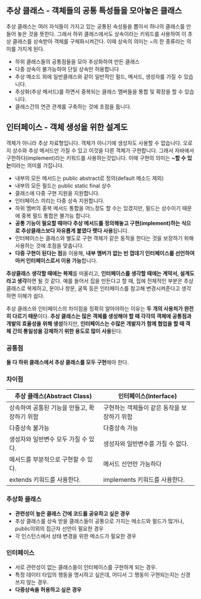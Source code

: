 ## 추상 클래스 - 객체들의 공통 특성들을 모아놓은 클래스

추상 클래스는 여러 자식들이 가지고 있는 공통된 속성들을 뽑아서 하나의 클래스를 만들어 놓은 것을 뜻한다. 그래서 하위 클래스에서도 상속이라는 키워드를 사용하여 이 추상 클래스를 상속받아 객체를 구체화시켜간다. 이때 상속의 의미는 ~의 한 종류라는 의미를 가지게 된다.

- 하위 클래스들의 공통점들을 모아 추상화하여 만든 클래스
- 다중 상속이 불가능하여 단일 상속만 허용합니다
- 추상 메소드 외에 일반클래스와 같이 일반적인 필드, 메서드, 생성자를 가질 수 있습니다.
- 추상화(추상 메서드)를 하면서 중복되는 클래스 멤버들을 통합 및 확장을 할 수 있습니다.
- 클래스간의 연관 관계를 구축하는 것에 초점을 둡니다.

## 인터페이스 - 객체 생성을 위한 설계도

객체가 아니라 추상 자료형입니다. 객체가 아니기에 생성자도 사용할 수 없습니다. 오로지 상수와 추상 메서드만 가질 수 있고 이것을 다른 객체가 구현합니다. 그래서 자바에서 구한하다(implement)라는 키워드를 사용하는것입니다. 이때 구현의 의미는 **~할 수 있는**이라는 의미를 가집니다.

-  내부의 모든 메서드는 public abstract로 정의(default 메소드 제외)
- 내부의 모든 필드는 public static final 상수
- 클래스에 다중 구현 지원을 지원합니다.
- 인터페이스 끼리는 다중 상속 지원합니다.
- 하위 멤버의 중복 메서드 통합을 어느정도 할 수는 있겠지만, 필드는 상수이기 때문에 중복 필드 통합은 불가능 합니다.
-  **공통 기능이 필요할 때마다 추상 메서드를 정의해놓고 구현(implement)하는 식으로 추상클래스보다 자유롭게 붙였다 뗏다 사용**됩니다.
- 인터페이스는 클래스와 별도로 구현 객체가 같은 동작을 한다는 것을 보장하기 위해 사용하는 것에 초점을 맞춥니다.
- **다중 구현이 된다는 점**을 이용해, **내부 멤버가 없는 빈 껍데기 인터페이스를 선언하여 마커 인터페이스로서 이용 가능**합니다.



**추상클래스 생각할 때에는 복제**를 떠올리고, **인터페이스를 생각할 때에는 계약서, 설계도 라고 생각**하면 될 것 같다. 예를 들어서 집을 만든다고 할 때, 집에 전체적인 부분은 추상클래스로 복제하고, 문이나 창문, 굴뚝 등은 인터페이스를 참고해 변경시켜준다고 생각하면 이해가 쉽다.

 

추상 클래스와 인터페이스의 차이점을 정확히 알아야하는 이유는 **두 개의 사용처가 완전히 다르기 때문**이다. **추상 클래스는 많은 객체를 생성해야 할 때 각각의 객체에 공통점과 개발의 효율성을 위해 생성**하지만, **인터페이스는 수많은 개발자가 함께 협업을 할 때 객체 간의 통일성을 강제하기 위한 용도로 많이 사용**된다. 





### 공통점

**둘 다 하위 클래스에서 추상 클래스를 모두 구현**해야 한다.



### 차이점

| **추상 클래스(Abstract Class)**              | **인터페이스(Interface)**                   |
| -------------------------------------------- | ------------------------------------------- |
| 상속하여 공통된 기능을 만들고, 확장하기 위함 | 구현하는 객체들이 같은 동작을 보장하기 위함 |
| 다중상속 불가능                              | 다중상속 가능                               |
| 생성자와 일반변수 모두 가질 수 있다.         | 생성자와 일반변수를 가질 수 없다.           |
| 메서드를 부분적으로 구현할 수 있다.          | 메서드 선언만 가능하다                      |
| extends 키워드를 사용한다.                   | implements 키워드를 사용한다.               |

 

###  **추상화 클래스**

- **관련성이 높은 클래스 간에 코드를 공유하고 싶은 경우**
- 추상 클래스를 상속 받을 클래스들이 공통으로 가지는 메소드와 필드가 많거나, public이외의 접근자 선언이 필요한 경우
- 각 인스턴스에서 상태 변경을 위한 메소드가 필요한 경우

###  **인터페이스**

- 서로 관련성이 없는 클래스들이 인터페이스를 구현하게 되는 경우.
- 특정 데이터 타입의 행동을 명시하고 싶은데, 어디서 그 행동이 구현되는지는 신경쓰지 않는 경우.
- **다중상속을 허용하고 싶은 경우**

